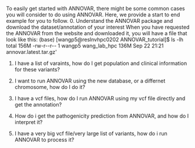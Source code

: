 To easily get started with ANNOVAR, there might be some common cases you will consider to do using ANNOVAR. Here, we provide a start to end example for you to follow.
0. Understand the ANNOVAR package and download the dataset/annotation of your interest
When you have requested the ANNOVAR from the website and downloaded it, you will have a file that look like this:
  (base) [wangp5@reslnvhpc0202 ANNOVAR_tutorial]$ ls -lh
  total 156M
  -rw-r--r-- 1 wangp5 wang_lab_hpc 136M Sep 22 21:21 annovar.latest.tar.gz'

1. I have a list of varaints, how do I get population and clinical information for these variants?

2. I want to run ANNOVAR using the new database, or a differnet chromosome, how do I do it?

3. I have a vcf files, how do I run ANNOVAR using my vcf file directly and get the annotation?

4. How do i get the pathogenicity prediction from ANNOVAR, and how do I interpret it?

5. I have a very big vcf file/very large list of variants, how do i run ANNOVAR to process it?
